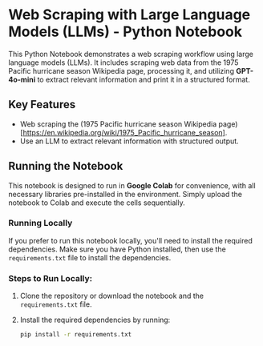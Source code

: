 # Web Scraping with Large Language Models (LLMs) - Python Notebook

This Python Notebook demonstrates a web scraping workflow using large language models (LLMs). It includes scraping web data from the 1975 Pacific hurricane season Wikipedia page, processing it, and utilizing **GPT-4o-mini** to extract relevant information and print it in a structured format.

## Key Features
- Web scraping the (1975 Pacific hurricane season Wikipedia page)[https://en.wikipedia.org/wiki/1975_Pacific_hurricane_season].
- Use an LLM to extract relevant information with structured output.

## Running the Notebook
This notebook is designed to run in **Google Colab** for convenience, with all necessary libraries pre-installed in the environment. Simply upload the notebook to Colab and execute the cells sequentially.

### Running Locally
If you prefer to run this notebook locally, you'll need to install the required dependencies. Make sure you have Python installed, then use the `requirements.txt` file to install the dependencies.

### Steps to Run Locally:
1. Clone the repository or download the notebook and the `requirements.txt` file.
2. Install the required dependencies by running:

   ```bash
   pip install -r requirements.txt
